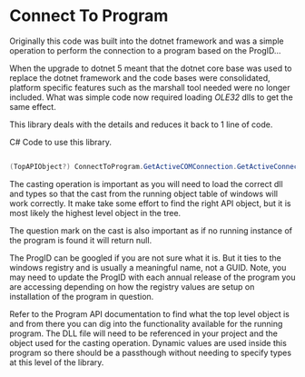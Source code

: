 # Connect To Program
Originally this code was built into the dotnet framework and was a simple
operation to perform the connection to a program based on the ProgID...

When the upgrade to dotnet 5 meant that the dotnet core base was used to replace
the dotnet framework and the code bases were consolidated, platform specific
features such as the marshall tool needed were no longer included. What was
simple code now required loading _OLE32_ dlls to get the same effect.

This library deals with the details and reduces it back to 1 line of code.

C# Code to use this library.

``` C#

(TopAPIObject?) ConnectToProgram.GetActiveCOMConnection.GetActiveConnection("ProgID...");

```
The casting operation is important as you will need to load the correct dll and
types so that the cast from the running object table of windows will work
correctly. It make take some effort to find the right API object, but it is most
likely the highest level object in the tree.

The question mark on the cast is also important as if no running instance of the
program is found it will return null.

The ProgID can be googled if you are not sure what it is. But it ties to the
windows registry and is usually a meaningful name, not a GUID. Note, you may
need to update the ProgID with each annual release of the program you are
accessing depending on how the registry values are setup on installation of the
program in question.

Refer to the Program API documentation to find what the top level object is and
from there you can dig into the functionality available for the running program.
The DLL file will need to be referenced in your project and the object used for
the casting operation. Dynamic values are used inside this program so there
should be a passthough without needing to specify types at this level of the
library.
